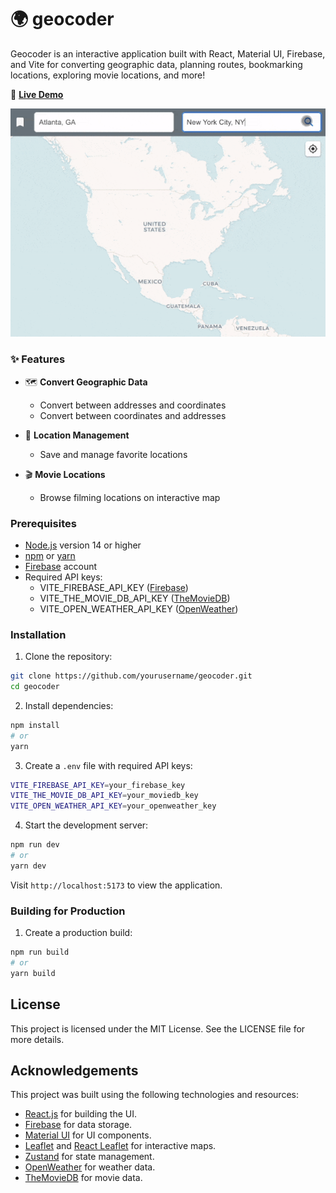 # 🌍 geocoder 
Geocoder is an interactive application built with React, Material UI, Firebase, and Vite for converting geographic data, planning routes, bookmarking locations, exploring movie locations, and more!

🚀 **[Live Demo](https://movielatlong.com/)**

![Demo](demo.gif)

### ✨ Features

- 🗺️ **Convert Geographic Data**
  - Convert between addresses and coordinates
  - Convert between coordinates and addresses

- 📍 **Location Management**
  - Save and manage favorite locations

- 🎬 **Movie Locations**
  - Browse filming locations on interactive map



### Prerequisites
- [Node.js](https://nodejs.org/) version 14 or higher
- [npm](https://www.npmjs.com/) or [yarn](https://yarnpkg.com/)
- [Firebase](https://firebase.google.com/) account
- Required API keys:
  - VITE_FIREBASE_API_KEY ([Firebase](https://firebase.google.com/))
  - VITE_THE_MOVIE_DB_API_KEY ([TheMovieDB](https://developer.themoviedb.org/docs/getting-started))
  - VITE_OPEN_WEATHER_API_KEY ([OpenWeather](https://openweathermap.org/api))

### Installation

1. Clone the repository:
```bash
git clone https://github.com/yourusername/geocoder.git
cd geocoder
```

2. Install dependencies:
```bash
npm install
# or
yarn
```

3. Create a `.env` file with required API keys:
```bash
VITE_FIREBASE_API_KEY=your_firebase_key
VITE_THE_MOVIE_DB_API_KEY=your_moviedb_key
VITE_OPEN_WEATHER_API_KEY=your_openweather_key
```

4. Start the development server:
```bash
npm run dev
# or
yarn dev
```

Visit `http://localhost:5173` to view the application.

### Building for Production

1. Create a production build:
```bash
npm run build
# or
yarn build
```

## License

This project is licensed under the MIT License. See the LICENSE file for more details.

## Acknowledgements

This project was built using the following technologies and resources:

- [React.js](https://react.dev/) for building the UI.
- [Firebase](https://firebase.google.com/docs) for data storage.
- [Material UI](https://mui.com/material-ui/getting-started/) for UI components.
- [Leaflet](https://leafletjs.com/reference.html) and [React Leaflet](https://react-leaflet.js.org/) for interactive maps.
- [Zustand](https://docs.pmnd.rs/) for state management.
- [OpenWeather](https://openweathermap.org/api) for weather data.
- [TheMovieDB](https://developer.themoviedb.org/docs) for movie data.
